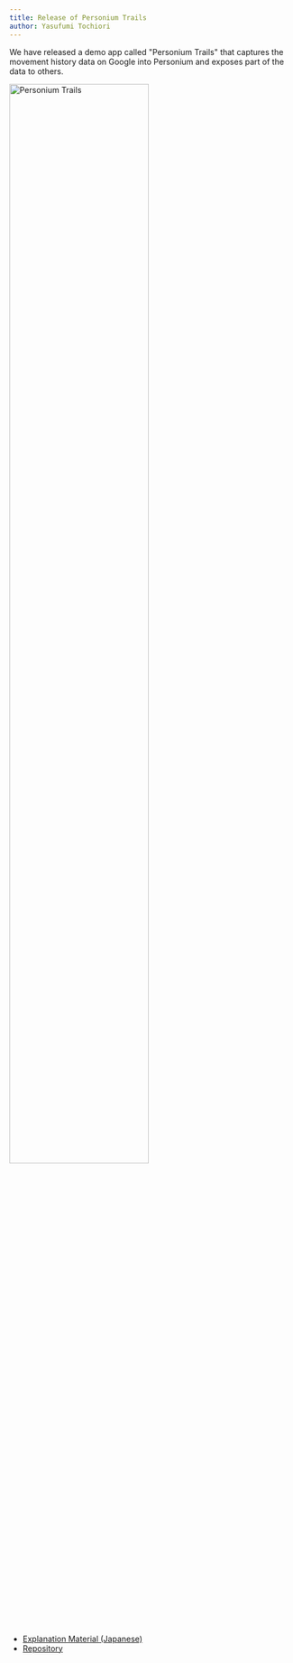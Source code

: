 ```yaml
---
title: Release of Personium Trails
author: Yasufumi Tochiori
---
```


We have released a demo app called "Personium Trails" that captures the movement history data on Google into Personium and exposes part of the data to others.

<img
   src="/images/news/personium-trails.png"
   width="70%"
   title="Personium Trails"
/>

* [Explanation Material (Japanese)](https://drive.google.com/file/d/1WBPYvlUhji66qzvYDC7IubUyDm2Qmgo6/view?usp=sharing)
* [Repository](https://github.com/personium/app-personium-trails)
